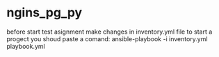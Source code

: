 # ngins_pg_py
before start test asignment make changes in inventory.yml file
to start a progect you shoud paste a comand:
ansible-playbook -i inventory.yml playbook.yml
